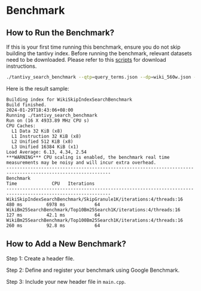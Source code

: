 # Benchmark

## How to Run the Benchmark?

If this is your first time running this benchmark, ensure you do not skip building the tantivy index.
Before running the benchmark, relevant datasets need to be downloaded.
Please refer to this [scripts](../scripts/download_datasets.sh) for download instructions.

```bash
./tantivy_search_benchmark --qtp=query_terms.json --dp=wiki_560w.json --ip=tantivy_index_path --sbi=false
```

Here is the result sample:

```text
Building index for WikiSkipIndexSearchBenchmark
Build finished.
2024-01-29T18:43:06+08:00
Running ./tantivy_search_benchmark
Run on (16 X 4933.89 MHz CPU s)
CPU Caches:
  L1 Data 32 KiB (x8)
  L1 Instruction 32 KiB (x8)
  L2 Unified 512 KiB (x8)
  L3 Unified 16384 KiB (x1)
Load Average: 6.13, 4.34, 2.54
***WARNING*** CPU scaling is enabled, the benchmark real time measurements may be noisy and will incur extra overhead.
-------------------------------------------------------------------------------------------------------------
Benchmark                                                                   Time             CPU   Iterations
-------------------------------------------------------------------------------------------------------------
WikiSkipIndexSearchBenchmark/SkipGranule1K/iterations:4/threads:16        480 ms         6978 ms           64
WikiBm25SearchBenchmark/Top10Bm25Search1K/iterations:4/threads:16         127 ms         42.1 ms           64
WikiBm25SearchBenchmark/Top100Bm25Search1K/iterations:4/threads:16        260 ms         92.8 ms           64
```

## How to Add a New Benchmark?

Step 1: Create a header file.

Step 2: Define and register your benchmark using Google Benchmark.

Step 3: Include your new header file in `main.cpp`.

